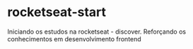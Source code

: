 # rocketseat-start
Iniciando os estudos na rocketseat - discover. Reforçando os conhecimentos em desenvolvimento frontend
